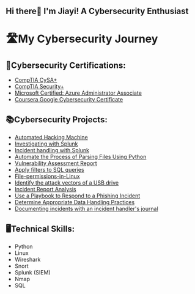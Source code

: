 ## Hi there👋 I'm Jiayi! A Cybersecurity Enthusiast

# 🛣️My Cybersecurity Journey

## 🌠Cybersecurity Certifications:
- [CompTIA CySA+](https://www.credly.com/badges/5d325ef4-e918-49ae-b35f-ec95e37b4380/public_url)
- [CompTIA Security+](https://www.credly.com/badges/658f7ede-a4a0-47bc-83b1-01ae0f63f3c9/public_url)
- [Microsoft Certified: Azure Administrator Associate](https://learn.microsoft.com/api/credentials/share/en-us/Joslyn-0806/8766DF21159EE441?sharingId=4ABFF15C134EB761)
- [Coursera Google Cybersecurity Certificate](https://coursera.org/share/008c144d26e0f8897b2e64c8728bbae8)

## 📚Cybersecurity Projects:

- [Automated Hacking Machine](https://github.com/jli149/Automated-Hacking-Machine)
- [Investigating with Splunk](https://github.com/jli149/Investigating-with-Splunk.git)
- [Incident handling with Splunk](https://github.com/jli149/Incident-handling-with-Splunk.git)
- [Automate the Process of Parsing Files Using Python](https://github.com/jli149/Automate-the-process-of-parsing-files-using-Python.git)
- [Vulnerability Assessment Report](https://github.com/jli149/Vulnerability-assessment-report.git)
- [Apply filters to SQL queries](https://github.com/jli149/Apply-filters-to-SQL-queries.git)
- [File-permissions-in-Linux](https://github.com/jli149/File-permissions-in-Linux.git)
- [Identify the attack vectors of a USB drive](https://github.com/jli149/Identify-the-attack-vectors-of-a-USB-drive.git)
- [Incident Report Analysis](https://github.com/jli149/Incident-report-analysis.git)
- [Use a Playbook to Respond to a Phishing Incident](https://github.com/jli149/Use-a-playbook-to-respond-to-a-phishing-incident.git)
- [Determine Appropriate Data Handling Practices](https://github.com/jli149/Determine-appropriate-data-handling-practices.git)
- [Documenting incidents with an incident handler's journal](https://github.com/jli149/Documenting-incidents-with-an-incident-handler-journal.git)
  
## 🖥️Technical Skills:

- Python
- Linux
- Wireshark
- Snort 
- Splunk (SIEM)
- Nmap
- SQL

